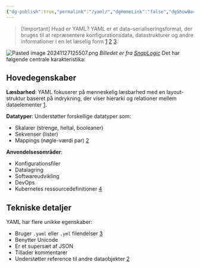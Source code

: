 ```yaml
---
{"dg-publish":true,"permalink":"/yaml/","dgHomeLink":"false","dgShowBacklinks":"false","dgShowLocalGraph":"false","dgShowFileTree":"false","dgEnableSearch":"false","dgShowToc":"false","created":"2024-11-27T12:54:08.569+01:00"}
---
```


> [!important] Hvad er YAML?
> YAML er et data-serialiseringsformat, der bruges til at repræsentere konfigurationsdata, datastrukturer og andre informationer i en let læselig form [1](https://yayhosting.dk/ordbog/hvad-er-yaml) [2](https://docs.fileformat.com/da/programming/yaml/) [3](https://en.wikipedia.org/wiki/YAML?spm=a2c41.12741361.0.0.46d01da95OHjNb). 

![Pasted image 20241127125507.png](/img/user/Pasted%20image%2020241127125507.png)
*Billedet er fra [SnapLogic](https://www.snaplogic.com/blog/json-vs-yaml-whats-the-difference-and-which-one-is-right-for-your-enterprise)*
Det har følgende centrale karakteristika:

## Hovedegenskaber

**Læsbarhed**: YAML fokuserer på menneskelig læsbarhed med en layout-struktur baseret på indrykning, der viser hierarki og relationer mellem dataelementer [1](https://yayhosting.dk/ordbog/hvad-er-yaml).

**Datatyper**: Understøtter forskellige datatyper som:
- Skalarer (strenge, heltal, booleaner)
- Sekvenser (lister)
- Mappings (nøgle-værdi par) [2](https://docs.fileformat.com/da/programming/yaml/)

**Anvendelsesområder**:

- Konfigurationsfiler
- Datalagring
- Softwareudvikling
- DevOps
- Kubernetes ressourcedefinitioner [4](https://www.redhat.com/en/topics/automation/what-is-yaml)

## Tekniske detaljer

YAML har flere unikke egenskaber:

- Bruger `.yaml` eller `.yml` filendelser [3](https://en.wikipedia.org/wiki/YAML?spm=a2c41.12741361.0.0.46d01da95OHjNb)
- Benytter Unicode
- Er et supersæt af JSON
- Tillader kommentarer
- Understøtter reference til andre dataobjekter [2](https://docs.fileformat.com/da/programming/yaml/)
